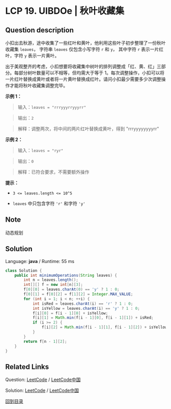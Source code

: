 ﻿# LCP 19. UlBDOe | 秋叶收藏集

## Question description

<!--If you want to use the English description, use  instead-->
小扣出去秋游，途中收集了一些红叶和黄叶，他利用这些叶子初步整理了一份秋叶收藏集 `leaves`， 字符串 `leaves` 仅包含小写字符 `r` 和 `y`， 其中字符 `r` 表示一片红叶，字符 `y` 表示一片黄叶。
出于美观整齐的考虑，小扣想要将收藏集中树叶的排列调整成「红、黄、红」三部分。每部分树叶数量可以不相等，但均需大于等于 1。每次调整操作，小扣可以将一片红叶替换成黄叶或者将一片黄叶替换成红叶。请问小扣最少需要多少次调整操作才能将秋叶收藏集调整完毕。

**示例 1：**
>输入：`leaves = "rrryyyrryyyrr"`
>
>输出：`2`
>
>解释：调整两次，将中间的两片红叶替换成黄叶，得到 "rrryyyyyyyyrr"

**示例 2：**
>输入：`leaves = "ryr"`
>
>输出：`0`
>
>解释：已符合要求，不需要额外操作

**提示：**
- `3 <= leaves.length <= 10^5`
- `leaves` 中只包含字符 `'r'` 和字符 `'y'`

## Note

动态规划


## Solution

Language: **java**  /  Runtime: 55 ms

```java
class Solution {
    public int minimumOperations(String leaves) {
        int n = leaves.length();
        int[][] f = new int[n][3];
        f[0][0] = leaves.charAt(0) == 'y' ? 1 : 0;
        f[0][1] = f[0][2] = f[1][2] = Integer.MAX_VALUE;
        for (int i = 1; i < n; ++i) {
            int isRed = leaves.charAt(i) == 'r' ? 1 : 0;
            int isYellow = leaves.charAt(i) == 'y' ? 1 : 0;
            f[i][0] = f[i - 1][0] + isYellow;
            f[i][1] = Math.min(f[i - 1][0], f[i - 1][1]) + isRed;
            if (i >= 2) {
                f[i][2] = Math.min(f[i - 1][1], f[i - 1][2]) + isYellow;
            }
        }
        return f[n - 1][2];
    }
}
```



## Related Links

Question: [LeetCode](https://leetcode.com/problems/UlBDOe/description/)  /  [LeetCode中国](https://leetcode-cn.com/problems/UlBDOe/description/)

Solution: [LeetCode](https://leetcode.com/articles/UlBDOe/)  /  [LeetCode中国](https://leetcode-cn.com/articles/UlBDOe/)

[回到目录](../README.md)
